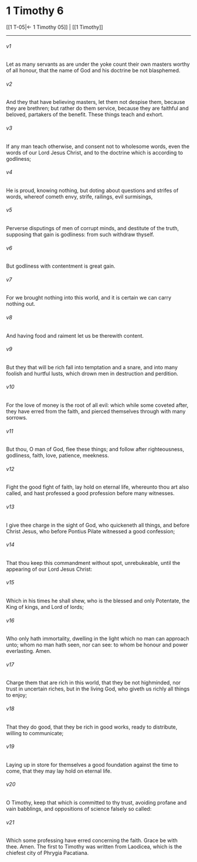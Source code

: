 # 1 Timothy 6

[[1 T-05|← 1 Timothy 05]] | [[1 Timothy]]
***

###### v1
Let as many servants as are under the yoke count their own masters worthy of all honour, that the name of God and his doctrine be not blasphemed.
###### v2
And they that have believing masters, let them not despise them, because they are brethren; but rather do them service, because they are faithful and beloved, partakers of the benefit. These things teach and exhort.
###### v3
If any man teach otherwise, and consent not to wholesome words, even the words of our Lord Jesus Christ, and to the doctrine which is according to godliness;
###### v4
He is proud, knowing nothing, but doting about questions and strifes of words, whereof cometh envy, strife, railings, evil surmisings,
###### v5
Perverse disputings of men of corrupt minds, and destitute of the truth, supposing that gain is godliness: from such withdraw thyself.
###### v6
But godliness with contentment is great gain.
###### v7
For we brought nothing into this world, and it is certain we can carry nothing out.
###### v8
And having food and raiment let us be therewith content.
###### v9
But they that will be rich fall into temptation and a snare, and into many foolish and hurtful lusts, which drown men in destruction and perdition.
###### v10
For the love of money is the root of all evil: which while some coveted after, they have erred from the faith, and pierced themselves through with many sorrows.
###### v11
But thou, O man of God, flee these things; and follow after righteousness, godliness, faith, love, patience, meekness.
###### v12
Fight the good fight of faith, lay hold on eternal life, whereunto thou art also called, and hast professed a good profession before many witnesses.
###### v13
I give thee charge in the sight of God, who quickeneth all things, and before Christ Jesus, who before Pontius Pilate witnessed a good confession;
###### v14
That thou keep this commandment without spot, unrebukeable, until the appearing of our Lord Jesus Christ:
###### v15
Which in his times he shall shew, who is the blessed and only Potentate, the King of kings, and Lord of lords;
###### v16
Who only hath immortality, dwelling in the light which no man can approach unto; whom no man hath seen, nor can see: to whom be honour and power everlasting. Amen.
###### v17
Charge them that are rich in this world, that they be not highminded, nor trust in uncertain riches, but in the living God, who giveth us richly all things to enjoy;
###### v18
That they do good, that they be rich in good works, ready to distribute, willing to communicate;
###### v19
Laying up in store for themselves a good foundation against the time to come, that they may lay hold on eternal life.
###### v20
O Timothy, keep that which is committed to thy trust, avoiding profane and vain babblings, and oppositions of science falsely so called:
###### v21
Which some professing have erred concerning the faith. Grace be with thee. Amen.  The first to Timothy was written from Laodicea, which is the chiefest city of Phrygia Pacatiana. 

